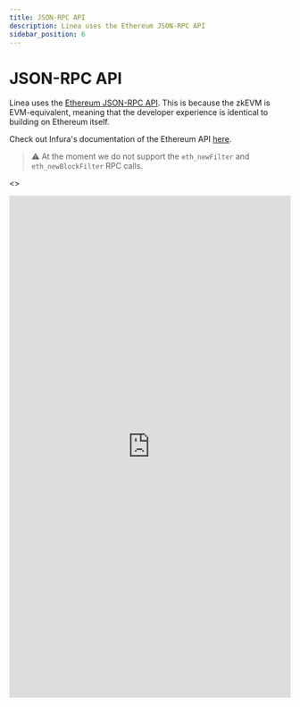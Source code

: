 ```yaml
---
title: JSON-RPC API
description: Linea uses the Ethereum JSON-RPC API
sidebar_position: 6
---
```


# JSON-RPC API

Linea uses the [Ethereum JSON-RPC API](https://eth.wiki/json-rpc/API). This is because the zkEVM is EVM-equivalent, meaning that the developer experience is identical to building on Ethereum itself.

Check out Infura's documentation of the Ethereum API [here](https://docs.infura.io/networks/ethereum/json-rpc-methods).

> ⚠️ At the moment we do not support the `eth_newFilter` and `eth_newBlockFilter` RPC calls.

<>

  <iframe
    width="100%"
    height="900"
    src="https://docs.infura.io/networks/ethereum/json-rpc-methods"
    frameBorder="0"
    allowFullScreen
  />
</>
